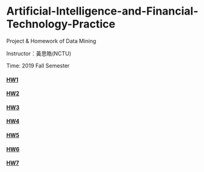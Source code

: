 # Artificial-Intelligence-and-Financial-Technology-Practice

Project & Homework of Data Mining 

Instructor：黃思皓(NCTU)

Time: 2019 Fall Semester

#### [HW1](https://github.com/laynotena/Artificial-Intelligence-and-Financial-Technology-Practice/tree/main/HW1)
#### [HW2](https://github.com/laynotena/Artificial-Intelligence-and-Financial-Technology-Practice/tree/main/HW2) 
#### [HW3](https://github.com/laynotena/Artificial-Intelligence-and-Financial-Technology-Practice/tree/main/HW3)
#### [HW4](https://github.com/laynotena/Artificial-Intelligence-and-Financial-Technology-Practice/tree/main/HW4)
#### [HW5](https://github.com/laynotena/Artificial-Intelligence-and-Financial-Technology-Practice/tree/main/HW5)
#### [HW6](https://github.com/laynotena/Artificial-Intelligence-and-Financial-Technology-Practice/tree/main/HW6)
#### [HW7](https://github.com/laynotena/Artificial-Intelligence-and-Financial-Technology-Practice/tree/main/HW7)
